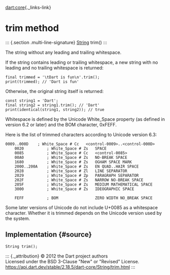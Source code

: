[dart:core](../../dart-core/dart-core-library){._links-link}

trim method
===========

::: {.section .multi-line-signature}
[String](../string-class) trim()
:::

The string without any leading and trailing whitespace.

If the string contains leading or trailing whitespace, a new string with
no leading and no trailing whitespace is returned:

``` {.language-dart data-language="dart"}
final trimmed = '\tDart is fun\n'.trim();
print(trimmed); // 'Dart is fun'
```

Otherwise, the original string itself is returned:

``` {.language-dart data-language="dart"}
const string1 = 'Dart';
final string2 = string1.trim(); // 'Dart'
print(identical(string1, string2)); // true
```

Whitespace is defined by the Unicode White\_Space property (as defined
in version 6.2 or later) and the BOM character, 0xFEFF.

Here is the list of trimmed characters according to Unicode version 6.3:

``` {.language-plaintext data-language="dart"}
0009..000D    ; White_Space # Cc   <control-0009>..<control-000D>
    0020          ; White_Space # Zs   SPACE
    0085          ; White_Space # Cc   <control-0085>
    00A0          ; White_Space # Zs   NO-BREAK SPACE
    1680          ; White_Space # Zs   OGHAM SPACE MARK
    2000..200A    ; White_Space # Zs   EN QUAD..HAIR SPACE
    2028          ; White_Space # Zl   LINE SEPARATOR
    2029          ; White_Space # Zp   PARAGRAPH SEPARATOR
    202F          ; White_Space # Zs   NARROW NO-BREAK SPACE
    205F          ; White_Space # Zs   MEDIUM MATHEMATICAL SPACE
    3000          ; White_Space # Zs   IDEOGRAPHIC SPACE

    FEFF          ; BOM                ZERO WIDTH NO_BREAK SPACE
```

Some later versions of Unicode do not include U+0085 as a whitespace
character. Whether it is trimmed depends on the Unicode version used by
the system.

Implementation {#source}
--------------

``` {.language-dart data-language="dart"}
String trim();
```

::: {._attribution}
© 2012 the Dart project authors\
Licensed under the BSD 3-Clause \"New\" or \"Revised\" License.\
<https://api.dart.dev/stable/2.18.5/dart-core/String/trim.html>
:::
